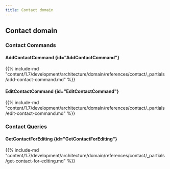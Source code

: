 ```yaml
---
title: Contact domain
---
```


## Contact domain

### Contact Commands

#### AddContactCommand {id="AddContactCommand"}

{{%  include-md "content/1.7/development/architecture/domain/references/contact/_partials/add-contact-command.md" %}}
#### EditContactCommand {id="EditContactCommand"}

{{%  include-md "content/1.7/development/architecture/domain/references/contact/_partials/edit-contact-command.md" %}}

### Contact Queries

#### GetContactForEditing {id="GetContactForEditing"}

{{%  include-md "content/1.7/development/architecture/domain/references/contact/_partials/get-contact-for-editing.md" %}}
